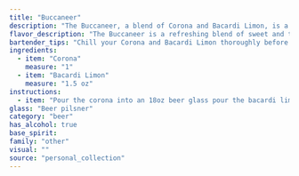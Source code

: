 ```yaml
---
title: "Buccaneer"
description: "The Buccaneer, a blend of Corona and Bacardi Limon, is a contemporary twist on the classic beer cocktail family.  Its origins are likely modern, combining the refreshing appeal of a light lager with the citrusy kick of a rum-based liqueur.  "
flavor_description: "The Buccaneer is a refreshing blend of sweet and tangy. The Corona provides a crisp, light lager base, while the Bacardi Limon adds a burst of citrusy sweetness with a hint of lime. The combination creates a light, tropical cocktail that is perfect for sipping on a hot day.  It's a playful twist on a classic beer cocktail, with the rum adding a touch of intrigue. "
bartender_tips: "Chill your Corona and Bacardi Limon thoroughly before mixing.  Use a tall, chilled glass.  For a more flavorful and refreshing drink, squeeze a lime wedge into the glass before adding the Corona.  Garnish with a lime wedge and enjoy! "
ingredients:
  - item: "Corona"
    measure: "1"
  - item: "Bacardi Limon"
    measure: "1.5 oz"
instructions:
  - item: "Pour the corona into an 18oz beer glass pour the bacardi limon into the beer stir very gently."
glass: "Beer pilsner"
category: "beer"
has_alcohol: true
base_spirit:
family: "other"
visual: ""
source: "personal_collection"
---
```


